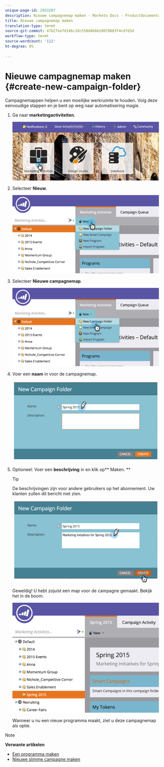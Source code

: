 ```yaml
---
unique-page-id: 2953207
description: Nieuwe campagnemap maken - Marketo Docs - Productdocumentatie
title: Nieuwe campagnemap maken
translation-type: tm+mt
source-git-commit: 47b2fee7d146c3dc558d4bbb10070683f4cdfd3d
workflow-type: tm+mt
source-wordcount: '112'
ht-degree: 0%

---
```



# Nieuwe campagnemap maken {#create-new-campaign-folder}

Campagnemappen helpen u een moeilijke werkruimte te houden. Volg deze eenvoudige stappen en je bent op weg naar automatisering magie.

1. Ga naar **marketingactiviteiten**.

   ![](assets/login-marketing-activities.png)

1. Selecteer **Nieuw**.

   ![](assets/image2015-2-25-7-3a57-3a18.png)

1. Selecteer **Nieuwe campagnemap**.

   ![](assets/image2015-2-25-7-3a58-3a15.png)

1. Voer een **naam** in voor de campagnemap.

   ![](assets/image2015-2-25-8-3a0-3a20.png)

1. Optioneel: Voer een **beschrijving** in en klik op** Maken. **

   >[!TIP]
   >
   >De beschrijvingen zijn voor andere gebruikers op het abonnement. Uw klanten zullen dit bericht niet zien.

   ![](assets/image2015-2-25-8-3a9-3a3.png)

   Geweldig! U hebt zojuist een map voor de campagne gemaakt. Bekijk het in de boom.

   ![](assets/image2015-2-25-8-3a10-3a29.png)

   Wanneer u nu een nieuw programma [](../../../product-docs/core-marketo-concepts/programs/creating-programs/create-a-program.md)maakt, ziet u deze campagnemap als optie.

>[!NOTE]
>
>**Verwante artikelen**
>
>* [Een programma maken](../../../product-docs/core-marketo-concepts/programs/creating-programs/create-a-program.md)
>* [Nieuwe slimme campagne maken](../../../product-docs/core-marketo-concepts/smart-campaigns/creating-a-smart-campaign/create-a-new-smart-campaign.md)

>



